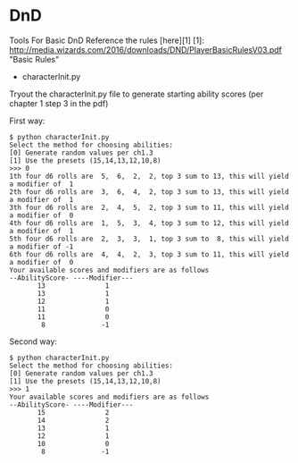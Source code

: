 # DnD
Tools For Basic DnD
Reference the rules [here][1]
[1]: http://media.wizards.com/2016/downloads/DND/PlayerBasicRulesV03.pdf "Basic Rules"

* characterInit.py

Tryout the characterInit.py file to generate starting ability scores (per chapter 1 step 3 in the pdf)

First way:
```shell
$ python characterInit.py
Select the method for choosing abilities:
[0] Generate random values per ch1.3
[1] Use the presets (15,14,13,12,10,8)
>>> 0
1th four d6 rolls are  5,  6,  2,  2, top 3 sum to 13, this will yield a modifier of  1
2th four d6 rolls are  3,  6,  4,  2, top 3 sum to 13, this will yield a modifier of  1
3th four d6 rolls are  2,  4,  5,  2, top 3 sum to 11, this will yield a modifier of  0
4th four d6 rolls are  1,  5,  3,  4, top 3 sum to 12, this will yield a modifier of  1
5th four d6 rolls are  2,  3,  3,  1, top 3 sum to  8, this will yield a modifier of -1
6th four d6 rolls are  4,  4,  2,  3, top 3 sum to 11, this will yield a modifier of  0
Your available scores and modifiers are as follows
--AbilityScore- ----Modifier---
       13               1      
       13               1      
       12               1      
       11               0      
       11               0      
        8              -1      
```

Second way:
```shell
$ python characterInit.py
Select the method for choosing abilities:
[0] Generate random values per ch1.3
[1] Use the presets (15,14,13,12,10,8)
>>> 1
Your available scores and modifiers are as follows
--AbilityScore- ----Modifier---
       15               2      
       14               2      
       13               1      
       12               1      
       10               0      
        8              -1      
```
